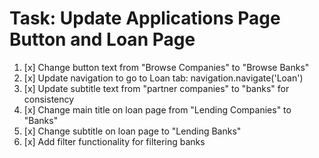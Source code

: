 # Task: Update Applications Page Button and Loan Page

1. [x] Change button text from "Browse Companies" to "Browse Banks"
2. [x] Update navigation to go to Loan tab: navigation.navigate('Loan')
3. [x] Update subtitle text from "partner companies" to "banks" for consistency
4. [x] Change main title on loan page from "Lending Companies" to "Banks"
5. [x] Change subtitle on loan page to "Lending Banks"
6. [x] Add filter functionality for filtering banks
